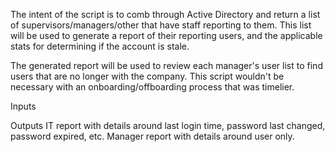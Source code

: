 The intent of the script is to comb through Active Directory and return a list of supervisors/managers/other that have staff reporting to them.
This list will be used to generate a report of their reporting users, and the applicable stats for determining if the account is stale.

The generated report will be used to review each manager's user list to find users that are no longer with the company.
This script wouldn't be necessary with an onboarding/offboarding process that was timelier.


Inputs



Outputs
IT report with details around last login time, password last changed, password expired, etc.
Manager report with details around user only.